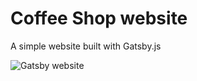 # Coffee Shop website

A simple website built with Gatsby.js

![Gatsby website](https://res.cloudinary.com/dytnpjxrd/image/upload/v1641170049/My%20Website%20Projects/gatsby_vghjac.png)


